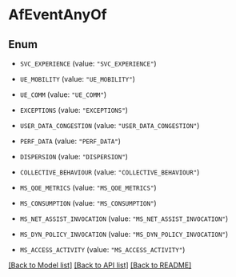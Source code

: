 # AfEventAnyOf

## Enum


* `SVC_EXPERIENCE` (value: `"SVC_EXPERIENCE"`)

* `UE_MOBILITY` (value: `"UE_MOBILITY"`)

* `UE_COMM` (value: `"UE_COMM"`)

* `EXCEPTIONS` (value: `"EXCEPTIONS"`)

* `USER_DATA_CONGESTION` (value: `"USER_DATA_CONGESTION"`)

* `PERF_DATA` (value: `"PERF_DATA"`)

* `DISPERSION` (value: `"DISPERSION"`)

* `COLLECTIVE_BEHAVIOUR` (value: `"COLLECTIVE_BEHAVIOUR"`)

* `MS_QOE_METRICS` (value: `"MS_QOE_METRICS"`)

* `MS_CONSUMPTION` (value: `"MS_CONSUMPTION"`)

* `MS_NET_ASSIST_INVOCATION` (value: `"MS_NET_ASSIST_INVOCATION"`)

* `MS_DYN_POLICY_INVOCATION` (value: `"MS_DYN_POLICY_INVOCATION"`)

* `MS_ACCESS_ACTIVITY` (value: `"MS_ACCESS_ACTIVITY"`)


[[Back to Model list]](../README.md#documentation-for-models) [[Back to API list]](../README.md#documentation-for-api-endpoints) [[Back to README]](../README.md)


